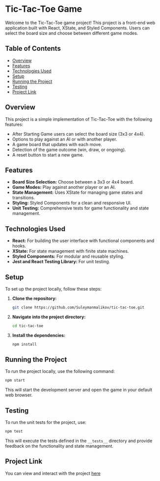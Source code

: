 # Tic-Tac-Toe Game

Welcome to the Tic-Tac-Toe game project! This project is a front-end web application built with React, XState, and Styled Components. Users can select the board size and choose between different game modes.

## Table of Contents

- [Overview](#overview)
- [Features](#features)
- [Technologies Used](#technologies-used)
- [Setup](#setup)
- [Running the Project](#running-the-project)
- [Testing](#testing)
- [Project Link](#project-link)

## Overview

This project is a simple implementation of Tic-Tac-Toe with the following features:

- After Starting Game users can select the board size (3x3 or 4x4).
- Options to play against an AI or with another player.
- A game board that updates with each move.
- Detection of the game outcome (win, draw, or ongoing).
- A reset button to start a new game.

## Features

- **Board Size Selection:** Choose between a 3x3 or 4x4 board.
- **Game Modes:** Play against another player or an AI.
- **State Management:** Uses XState for managing game states and transitions.
- **Styling:** Styled Components for a clean and responsive UI.
- **Unit Testing:** Comprehensive tests for game functionality and state management.

## Technologies Used

- **React:** For building the user interface with functional components and hooks.
- **XState:** For state management with finite state machines.
- **Styled Components:** For modular and reusable styling.
- **Jest and React Testing Library:** For unit testing.

## Setup

To set up the project locally, follow these steps:

1. **Clone the repository:**

   ```bash
   git clone https://github.com/Suleymanmalikov/tic-tac-toe.git
   ```

2. **Navigate into the project directory:**

   ```bash
   cd tic-tac-toe
   ```

3. **Install the dependencies:**

   ```bash
   npm install
   ```

## Running the Project

To run the project locally, use the following command:

```bash
npm start
```

This will start the development server and open the game in your default web browser.

## Testing

To run the unit tests for the project, use:

```bash
npm test
```

This will execute the tests defined in the `__tests__` directory and provide feedback on the functionality and state management.

## Project Link

You can view and interact with the project <a href="https://tictactoefun.vercel.app/" target="_blank">here</a>
